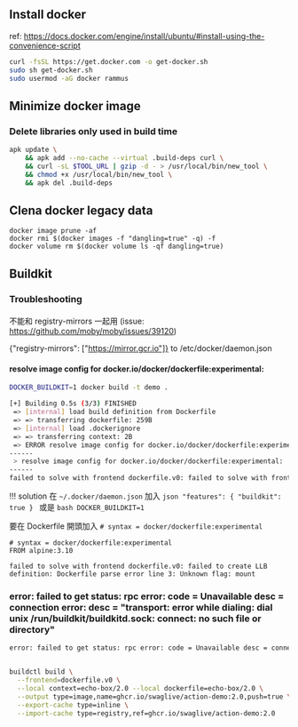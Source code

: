 
## Install docker
ref: https://docs.docker.com/engine/install/ubuntu/#install-using-the-convenience-script

```bash
curl -fsSL https://get.docker.com -o get-docker.sh
sudo sh get-docker.sh
sudo usermod -aG docker rammus
```

## Minimize docker image
### Delete libraries only used in build time
```bash
apk update \
	&& apk add --no-cache --virtual .build-deps curl \
	&& curl -sL $TOOL_URL | gzip -d - > /usr/local/bin/new_tool \
	&& chmod +x /usr/local/bin/new_tool \
	&& apk del .build-deps
```

## Clena docker legacy data
```
docker image prune -af
docker rmi $(docker images -f "dangling=true" -q) -f
docker volume rm $(docker volume ls -qf dangling=true)
```


## Buildkit

### Troubleshooting

####
不能和 registry-mirrors 一起用 (issue: https://github.com/moby/moby/issues/39120)

{"registry-mirrors": ["https://mirror.gcr.io"]} to /etc/docker/daemon.json


#### resolve image config for docker.io/docker/dockerfile:experimental:
```bash
DOCKER_BUILDKIT=1 docker build -t demo .

[+] Building 0.5s (3/3) FINISHED
 => [internal] load build definition from Dockerfile                                                                         0.0s
 => => transferring dockerfile: 259B                                                                                         0.0s
 => [internal] load .dockerignore                                                                                            0.0s
 => => transferring context: 2B                                                                                              0.0s
 => ERROR resolve image config for docker.io/docker/dockerfile:experimental                                                  0.5s
------
 > resolve image config for docker.io/docker/dockerfile:experimental:
------
failed to solve with frontend dockerfile.v0: failed to solve with frontend gateway.v0: docker.io/docker/dockerfile:experimental not found
```

!!! solution
	在 `~/.docker/daemon.json` 加入
	```json
	"features": {
		"buildkit": true
	}
	```
	或是
	```bash
	DOCKER_BUILDKIT=1
	```

要在 Dockerfile 開頭加入 `# syntax = docker/dockerfile:experimental`
```
# syntax = docker/dockerfile:experimental
FROM alpine:3.10
```
```
failed to solve with frontend dockerfile.v0: failed to create LLB definition: Dockerfile parse error line 3: Unknown flag: mount
```


### error: failed to get status: rpc error: code = Unavailable desc = connection error: desc = "transport: error while dialing: dial unix /run/buildkit/buildkitd.sock: connect: no such file or directory"

```bash
error: failed to get status: rpc error: code = Unavailable desc = connection error: desc = "transport: error while dialing: dial unix /run/buildkit/buildkitd.sock: connect: no such file or directory"
```

```bash

buildctl build \
  --frontend=dockerfile.v0 \
  --local context=echo-box/2.0 --local dockerfile=echo-box/2.0 \
  --output type=image,name=ghcr.io/swaglive/action-demo:2.0,push=true \
  --export-cache type=inline \
  --import-cache type=registry,ref=ghcr.io/swaglive/action-demo:2.0
```
